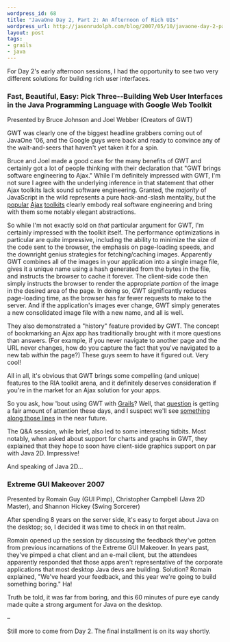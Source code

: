 ```yaml
---
wordpress_id: 68
title: "JavaOne Day 2, Part 2: An Afternoon of Rich UIs"
wordpress_url: http://jasonrudolph.com/blog/2007/05/10/javaone-day-2-part-2-an-afternoon-of-rich-uis/
layout: post
tags:
- grails
- java
---
```

For Day 2's early afternoon sessions, I had the opportunity to see two very different solutions for building rich user interfaces.

### Fast, Beautiful, Easy: Pick Three--Building Web User Interfaces in the Java Programming Language with Google Web Toolkit 
Presented by Bruce Johnson and Joel Webber (Creators of GWT)

GWT was clearly one of the biggest headline grabbers coming out of JavaOne '06, and the Google guys were back and ready to convince any of the wait-and-seers that haven't yet taken it for a spin.


<!--more-->

Bruce and Joel made a good case for the many benefits of GWT and certainly got a lot of people thinking with their declaration that "GWT brings software engineering to Ajax."  While I'm definitely impressed with GWT, I'm not sure I agree with the underlying inference in that statement that other Ajax toolkits lack sound software engineering.  Granted, the *majority* of JavaScript in the wild represents a pure hack-and-slash mentality, but the [popular](http://prototypejs.org) [Ajax](http://script.aculo.us/) [toolkits](http://dojotoolkit.org/) clearly embody real software engineering and bring with them some notably elegant abstractions.

So while I'm not exactly sold on *that* particular argument for GWT, I'm certainly impressed with the toolkit itself.  The performance optimizations in particular are quite impressive, including the ability to minimize the size of the code sent to the browser, the emphasis on page-loading speeds, and the downright genius strategies for fetching/caching images.  Apparently GWT combines all of the images in your application into a single image file, gives it a unique name using a hash generated from the bytes in the file, and instructs the browser to cache it forever.  The client-side code then simply instructs the browser to render the appropriate *portion* of the image in the desired area of the page.  In doing so, GWT significantly reduces page-loading time, as the browser has far fewer requests to make to the server.  And if the application's images ever change, GWT simply generates a new consolidated image file with a new name, and all is well.

They also demonstrated a "history" feature provided by GWT.  The concept of bookmarking an Ajax app has traditionally brought with it more questions than answers.  (For example, if you never navigate to another page and the URL never changes, how do you capture the fact that you've navigated to a new tab *within* the page?)  These guys seem to have it figured out.  Very cool!

All in all, it's obvious that GWT brings some compelling (and unique) features to the RIA toolkit arena, and it definitely deserves consideration if you're in the market for an Ajax solution for your apps.

So you ask, how 'bout using GWT with [Grails](http://grails.org)?  Well, that [question](http://jira.codehaus.org/browse/GRAILS-958) is getting a fair amount of attention these days, and I suspect we'll see [something along those lines](http://www.nabble.com/How-about-grails-%2B-gwt-tf2867231.html#a8015078) in the near future.     

The Q&A session, while brief, also led to some interesting tidbits.  Most notably, when asked about support for charts and graphs in GWT, they explained that they hope to soon have client-side graphics support on par with Java 2D.  Impressive!

And speaking of Java 2D...

### Extreme GUI Makeover 2007 
Presented by Romain Guy (GUI Pimp), Christopher Campbell (Java 2D Master), and Shannon Hickey (Swing Sorcerer)

After spending 8 years on the server side, it's easy to forget about Java on the desktop; so, I decided it was time to check in on that realm.  

Romain opened up the session by discussing the feedback they've gotten from previous incarnations of the Extreme GUI Makeover.  In years past, they've pimped a chat client and an e-mail client, but the attendees apparently responded that those apps aren't representative of the corporate applications that most desktop Java devs are building.  Solution?  Romain explained, "We've heard your feedback, and this year we're going to build something boring."  Ha!  

Truth be told, it was far from boring, and this 60 minutes of pure eye candy made quite a strong argument for Java on the desktop.  

–

Still more to come from Day 2.  The final installment is on its way shortly.
